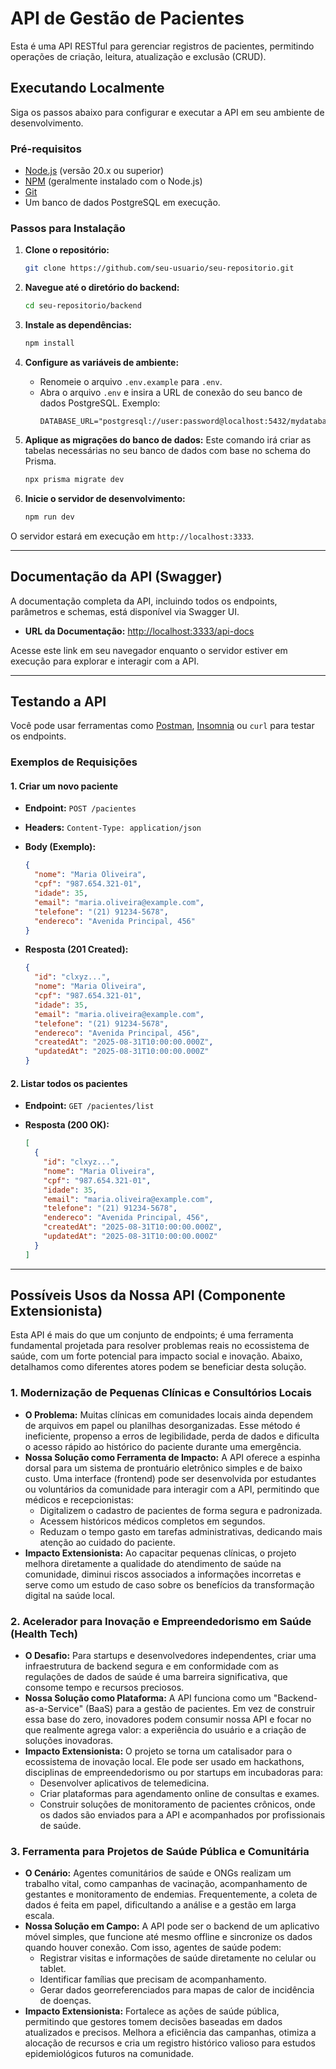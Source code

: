 # API de Gestão de Pacientes

Esta é uma API RESTful para gerenciar registros de pacientes, permitindo operações de criação, leitura, atualização e exclusão (CRUD).

## Executando Localmente

Siga os passos abaixo para configurar e executar a API em seu ambiente de desenvolvimento.

### Pré-requisitos

- [Node.js](https://nodejs.org/) (versão 20.x ou superior)
- [NPM](https://www.npmjs.com/) (geralmente instalado com o Node.js)
- [Git](https://git-scm.com/)
- Um banco de dados PostgreSQL em execução.

### Passos para Instalação

1.  **Clone o repositório:**
    ```bash
    git clone https://github.com/seu-usuario/seu-repositorio.git
    ```

2.  **Navegue até o diretório do backend:**
    ```bash
    cd seu-repositorio/backend
    ```

3.  **Instale as dependências:**
    ```bash
    npm install
    ```

4.  **Configure as variáveis de ambiente:**
    - Renomeie o arquivo `.env.example` para `.env`.
    - Abra o arquivo `.env` e insira a URL de conexão do seu banco de dados PostgreSQL. Exemplo:
      ```
      DATABASE_URL="postgresql://user:password@localhost:5432/mydatabase"
      ```

5.  **Aplique as migrações do banco de dados:**
    Este comando irá criar as tabelas necessárias no seu banco de dados com base no schema do Prisma.
    ```bash
    npx prisma migrate dev
    ```

6.  **Inicie o servidor de desenvolvimento:**
    ```bash
    npm run dev
    ```

O servidor estará em execução em `http://localhost:3333`.

---

## Documentação da API (Swagger)

A documentação completa da API, incluindo todos os endpoints, parâmetros e schemas, está disponível via Swagger UI.

- **URL da Documentação:** [http://localhost:3333/api-docs](http://localhost:3333/api-docs)

Acesse este link em seu navegador enquanto o servidor estiver em execução para explorar e interagir com a API.

---

## Testando a API

Você pode usar ferramentas como [Postman](https://www.postman.com/), [Insomnia](https://insomnia.rest/) ou `curl` para testar os endpoints.

### Exemplos de Requisições

#### 1. Criar um novo paciente

- **Endpoint:** `POST /pacientes`
- **Headers:** `Content-Type: application/json`
- **Body (Exemplo):**
  ```json
  {
    "nome": "Maria Oliveira",
    "cpf": "987.654.321-01",
    "idade": 35,
    "email": "maria.oliveira@example.com",
    "telefone": "(21) 91234-5678",
    "endereco": "Avenida Principal, 456"
  }
  ```

- **Resposta (201 Created):**
  ```json
  {
    "id": "clxyz...",
    "nome": "Maria Oliveira",
    "cpf": "987.654.321-01",
    "idade": 35,
    "email": "maria.oliveira@example.com",
    "telefone": "(21) 91234-5678",
    "endereco": "Avenida Principal, 456",
    "createdAt": "2025-08-31T10:00:00.000Z",
    "updatedAt": "2025-08-31T10:00:00.000Z"
  }
  ```

#### 2. Listar todos os pacientes

- **Endpoint:** `GET /pacientes/list`

- **Resposta (200 OK):**
  ```json
  [
    {
      "id": "clxyz...",
      "nome": "Maria Oliveira",
      "cpf": "987.654.321-01",
      "idade": 35,
      "email": "maria.oliveira@example.com",
      "telefone": "(21) 91234-5678",
      "endereco": "Avenida Principal, 456",
      "createdAt": "2025-08-31T10:00:00.000Z",
      "updatedAt": "2025-08-31T10:00:00.000Z"
    }
  ]
  ```

---

## Possíveis Usos da Nossa API (Componente Extensionista)

Esta API é mais do que um conjunto de endpoints; é uma ferramenta fundamental projetada para resolver problemas reais no ecossistema de saúde, com um forte potencial para impacto social e inovação. Abaixo, detalhamos como diferentes atores podem se beneficiar desta solução.

### 1. Modernização de Pequenas Clínicas e Consultórios Locais

-   **O Problema:** Muitas clínicas em comunidades locais ainda dependem de arquivos em papel ou planilhas desorganizadas. Esse método é ineficiente, propenso a erros de legibilidade, perda de dados e dificulta o acesso rápido ao histórico do paciente durante uma emergência.
-   **Nossa Solução como Ferramenta de Impacto:** A API oferece a espinha dorsal para um sistema de prontuário eletrônico simples e de baixo custo. Uma interface (frontend) pode ser desenvolvida por estudantes ou voluntários da comunidade para interagir com a API, permitindo que médicos e recepcionistas:
    -   Digitalizem o cadastro de pacientes de forma segura e padronizada.
    -   Acessem históricos médicos completos em segundos.
    -   Reduzam o tempo gasto em tarefas administrativas, dedicando mais atenção ao cuidado do paciente.
-   **Impacto Extensionista:** Ao capacitar pequenas clínicas, o projeto melhora diretamente a qualidade do atendimento de saúde na comunidade, diminui riscos associados a informações incorretas e serve como um estudo de caso sobre os benefícios da transformação digital na saúde local.

### 2. Acelerador para Inovação e Empreendedorismo em Saúde (Health Tech)

-   **O Desafio:** Para startups e desenvolvedores independentes, criar uma infraestrutura de backend segura e em conformidade com as regulações de dados de saúde é uma barreira significativa, que consome tempo e recursos preciosos.
-   **Nossa Solução como Plataforma:** A API funciona como um "Backend-as-a-Service" (BaaS) para a gestão de pacientes. Em vez de construir essa base do zero, inovadores podem consumir nossa API e focar no que realmente agrega valor: a experiência do usuário e a criação de soluções inovadoras.
-   **Impacto Extensionista:** O projeto se torna um catalisador para o ecossistema de inovação local. Ele pode ser usado em hackathons, disciplinas de empreendedorismo ou por startups em incubadoras para:
    -   Desenvolver aplicativos de telemedicina.
    -   Criar plataformas para agendamento online de consultas e exames.
    -   Construir soluções de monitoramento de pacientes crônicos, onde os dados são enviados para a API e acompanhados por profissionais de saúde.

### 3. Ferramenta para Projetos de Saúde Pública e Comunitária

-   **O Cenário:** Agentes comunitários de saúde e ONGs realizam um trabalho vital, como campanhas de vacinação, acompanhamento de gestantes e monitoramento de endemias. Frequentemente, a coleta de dados é feita em papel, dificultando a análise e a gestão em larga escala.
-   **Nossa Solução em Campo:** A API pode ser o backend de um aplicativo móvel simples, que funcione até mesmo offline e sincronize os dados quando houver conexão. Com isso, agentes de saúde podem:
    -   Registrar visitas e informações de saúde diretamente no celular ou tablet.
    -   Identificar famílias que precisam de acompanhamento.
    -   Gerar dados georreferenciados para mapas de calor de incidência de doenças.
-   **Impacto Extensionista:** Fortalece as ações de saúde pública, permitindo que gestores tomem decisões baseadas em dados atualizados e precisos. Melhora a eficiência das campanhas, otimiza a alocação de recursos e cria um registro histórico valioso para estudos epidemiológicos futuros na comunidade.

